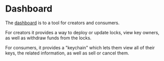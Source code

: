 # Dashboard

The [dashboard](https://app.unlock-protocol.com/dashboard) is to a tool for creators and consumers.

For creators it provides a way to deploy or update locks, view key owners, as well as withdraw funds from the locks.

For consumers, it provides a "keychain" which lets them view all of their keys, the related information, as well as sell or cancel them.
